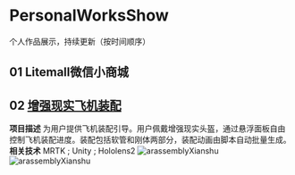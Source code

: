 # PersonalWorksShow
个人作品展示，持续更新（按时间顺序）
## 01 Litemall微信小商城

## 02 [增强现实飞机装配](./ARAssembly)
**项目描述** 
为用户提供飞机装配引导。用户佩戴增强现实头盔，通过悬浮面板自由控制飞机装配进度。装配包括软管和刚体两部分，装配动画由脚本自动批量生成。  
**相关技术** MRTK ; Unity ; Hololens2
<img src="ARAssembly/Pics/arAssembly02.gif" alt="arassemblyXianshu"  />
<img src="ARAssembly/Pics/arAssembly01.gif" alt="arassemblyXianshu"  />